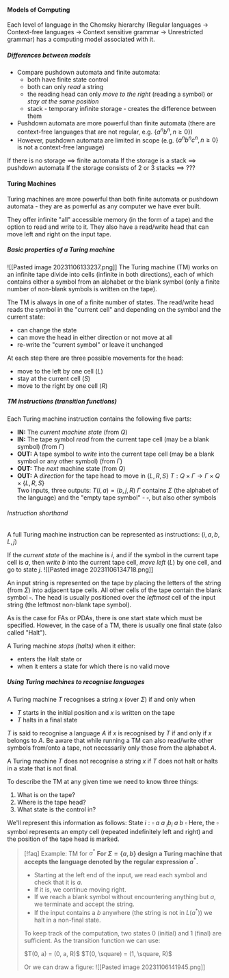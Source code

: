 #### Models of Computing
Each level of language in the Chomsky hierarchy (Regular languages -> Context-free languages -> Context sensitive grammar -> Unrestricted grammar) has a computing model associated with it.

##### Differences between models
- Compare pushdown automata and finite automata:
	- both have finite state control
	- both can only *read* a string
	- the reading head can only *move to the right* (reading a symbol) or *stay at the same position*
	- stack - temporary infinite storage - creates the difference between them
- Pushdown automata are more powerful than finite automata (there are context-free languages that are not regular, e.g. $\{a^nb^n, n \geq 0\}$)
- However, pushdown automata are limited in scope (e.g. $\{a^nb^nc^n, n \geq 0\}$ is not a context-free language)

If there is no storage $\implies$ finite automata
If the storage is a stack $\implies$ pushdown automata
If the storage consists of 2 or 3 stacks $\implies$ ???

#### Turing Machines
Turing machines are more powerful than both finite automata or pushdown automata - they are as powerful as any computer we have ever built.

They offer infinite "all" accessible memory (in the form of a tape) and the option to read and write to it. They also have a read/write head that can move left and right on the input tape.

##### Basic properties of a Turing machine
![[Pasted image 20231106133237.png]]
The Turing machine (TM) works on an infinite tape divide into cells (infinite in both directions), each of which contains either a symbol from an alphabet or the blank symbol (only a finite number of non-blank symbols is written on the tape).

The TM is always in one of a finite number of states. The read/write head reads the symbol in the "current cell" and depending on the symbol and the current state:
- can change the state
- can move the head in either direction or not move at all
- re-write the "current symbol" or leave it unchanged

At each step there are three possible movements for the head:
- move to the left by one cell ($L$)
- stay at the current cell ($S$)
- move to the right by one cell ($R$)

##### TM instructions (transition functions)
Each Turing machine instruction contains the following five parts:
- **IN:** The *current machine state* (from $Q$)
- **IN:** The tape symbol *read* from the current tape cell (may be a blank symbol) (from $\Gamma$)
- **OUT:** A tape symbol to *write* into the current tape cell (may be a blank symbol or any other symbol) (from $\Gamma$)
- **OUT:** The *next* machine state (from $Q$)
- **OUT:** A *direction* for the tape head to move in $\{L, R, S\}$
	$T : Q \times \Gamma \rightarrow \Gamma \times Q \times \{L, R, S\}$  
Two inputs, three outputs: $T(i, a) = (b, j, R)$
$\Gamma$ contains $\Sigma$ (the alphabet of the language) and the "empty tape symbol" - $\square$, but also other symbols

###### Instruction shorthand
A full Turing machine instruction can be represented as instructions:
	$(i, a, b, L ,j)$ 

If the *current state* of the machine is $i$, and if the symbol in the current tape cell is $a$, then *write* $b$ into the current tape cell, *move left* ($L$) by one cell, and go to state $j$.
![[Pasted image 20231106134718.png]]

An input string is represented on the tape by placing the letters of the string (from $\Sigma$) into adjacent tape cells. All other cells of the tape contain the blank symbol $\square$. The head is usually positioned over the *leftmost* cell of the input string (the leftmost non-blank tape symbol).

As is the case for FAs or PDAs, there is one start state which must be specified. However, in the case of a TM, there is usually one final state (also called "Halt").

A Turing machine *stops (halts)* when it either:
- enters the Halt state or
- when it enters a state for which there is no valid move

##### Using Turing machines to recognise languages
A Turing machine $T$ recognises a string $x$ (over $\Sigma$) if and only when
- $T$ starts in the initial position and $x$ is written on the tape
- $T$ halts in a final state

$T$ is said to recognise a language $A$ if $x$ is recognised by $T$ if and only if $x$ belongs to $A.$ Be aware that while running a TM can also read/write other symbols from/onto a tape, not necessarily only those from the alphabet $A$.

A Turing machine $T$ does not recognise a string $x$ if $T$ does not halt or halts in a state that is not final.

To describe the TM at any given time we need to know three things:
1. What is on the tape?
2. Where is the tape head?
3. What state is the control in?

We'll represent this information as follows:
	State $i : \square \: a \:  a \: _ib_i \: a \: b \: \square$ 
Here, the $\square$ symbol represents an empty cell (repeated indefinitely left and right) and the position of the tape head is marked.

> [!faq] Example: TM for $a^{\ast}$
> **For $\Sigma = \{a, b\}$ design a Turing machine that accepts the language denoted by the regular expression $a^\ast$.**
> 
> - Starting at the left end of the input, we read each symbol and check that it is $a$.
> - If it is, we continue moving right.
> - If we reach a blank symbol without encountering anything but $a$, we terminate and accept the string.
> - If the input contains a $b$ anywhere (the string is not in $L(a^{\ast}$)) we halt in a non-final state.
>
> To keep track of the computation, two states $0$ (initial) and $1$ (final) are sufficient. As the transition function we can use:
> 	<p  class="tab"/>$T(0, a) = (0, a, R)$
> 	$T(0, \square) = (1, \square, R)$
> 
> Or we can draw a figure:
> ![[Pasted image 20231106141945.png]]





